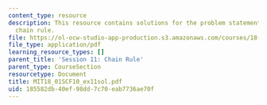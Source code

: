 ```yaml
---
content_type: resource
description: This resource contains solutions for the problem statements related to
  chain rule.
file: https://ol-ocw-studio-app-production.s3.amazonaws.com/courses/18-01sc-single-variable-calculus-fall-2010/185582db40ef98dd7c70eab7736ae70f_MIT18_01SCF10_ex11sol.pdf
file_type: application/pdf
learning_resource_types: []
parent_title: 'Session 11: Chain Rule'
parent_type: CourseSection
resourcetype: Document
title: MIT18_01SCF10_ex11sol.pdf
uid: 185582db-40ef-98dd-7c70-eab7736ae70f
---
```

